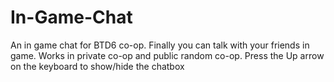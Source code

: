 # In-Game-Chat
An in game chat for BTD6 co-op. Finally you can talk with your friends in game. Works in private co-op and public random co-op. Press the Up arrow on the keyboard to show/hide the chatbox
